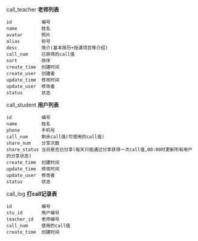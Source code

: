 call_teacher **老师列表**

	id           编号
	name         姓名
	avatar       照片
	alias        称号
	desc         简介(基本简历+授课项目等介绍)
	call_num     已获得的call值
	sort         排序
	create_time  创建时间
	create_user  创建者
	update_time  修改时间
	update_user  修改者
	status       状态

call_student **用户列表**

	id           编号
	name         姓名
	phone        手机号
	call_num     剩余call值(可使用的call值)
	share_num    分享次数
	share_status 当日是否已分享(每天只能通过分享获得一次call值,00:00时更新所有用户的分享状态)
	create_time  创建时间
	update_time  修改时间
	update_user  修改者
	status       状态

call_log **打call记录表**

	id           编号
	stu_id       用户编号
	teacher_id   老师编号
	call_num     使用的call值
	create_time  创建时间


